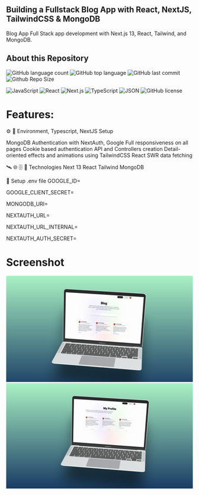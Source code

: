 ## Building a Fullstack Blog App with React, NextJS, TailwindCSS & MongoDB

Blog App  Full Stack app development with Next.js 13, React, Tailwind, and MongoDB.

## About this Repository
![GitHub language count](https://img.shields.io/github/languages/count/badiniibrahim/blog-app-next.js-13-tailwindCSS-mongodb)
![GitHub top language](https://img.shields.io/github/languages/top/badiniibrahim/blog-app-next.js-13-tailwindCSS-mongodb)
![GitHub last commit](https://img.shields.io/github/last-commit/badiniibrahim/blog-app-next.js-13-tailwindCSS-mongodb)
![Github Repo Size](https://img.shields.io/github/repo-size/badiniibrahim/blog-app-next.js-13-tailwindCSS-mongodb)

<img src="https://img.shields.io/badge/JavaScript-F7DF1E.svg?style&logo=JavaScript&logoColor=black" alt="JavaScript" />
<img src="https://img.shields.io/badge/React-61DAFB.svg?style&logo=React&logoColor=black" alt="React" />
<img src="https://img.shields.io/badge/next.js-000000?style=for-the-badge&logo=nextdotjs&logoColor=white" alt="Next.js"/>
<img src="https://img.shields.io/badge/TypeScript-3178C6.svg?style&logo=TypeScript&logoColor=white" alt="TypeScript" />
<img src="https://img.shields.io/badge/JSON-000000.svg?style&logo=JSON&logoColor=white" alt="JSON" />
<img src="https://img.shields.io/github/license/Yuberley/ChatGPT-App-React-Native-TypeScript?style&color=5D6D7E" alt="GitHub license" />

# Features:
⚙️ 💾 Environment, Typescript, NextJS Setup

MongoDB
Authentication with NextAuth, Google
Full responsiveness on all pages
Cookie based authentication
API and Controllers creation
Detail-oriented effects and animations using TailwindCSS
React SWR data fetching

🛰️ 🌐 🗄 📡 Technologies
Next 13
React
Tailwind
MongoDB

🔐 Setup .env file
GOOGLE_ID=

GOOGLE_CLIENT_SECRET=

MONGODB_URI=

NEXTAUTH_URL=

NEXTAUTH_URL_INTERNAL=

NEXTAUTH_AUTH_SECRET=

# Screenshot
![alt text](1.png)
![alt text](2.png)
